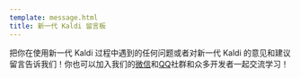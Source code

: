 ```yaml
---
template: message.html
title: 新一代 Kaldi 留言板
---
```

把你在使用新一代 Kaldi 过程中遇到的任何问题或者对新一代 Kaldi 的意见和建议留言告诉我们！你也可以加入我们的[微信](../assets/pic/wechat_group.jpg)和[QQ](../assets/pic/qq_group.jpeg)社群和众多开发者一起交流学习！